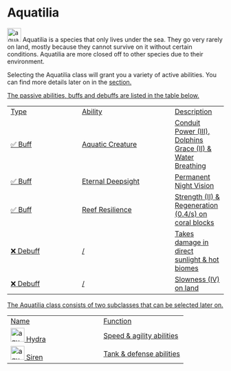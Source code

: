 # Aquatilia

<img src="item_heart_of_the_sea.png" alt="aquatilia_icon" width="32" style="inline" title="Aquatilia Icon"/> Aquatilia is a species that only lives under the sea. They go very rarely on land, mostly because they cannot survive on it without certain conditions. Aquatilia are more closed off to other species due to their environment.

<chapter title="Active Abilities">

Selecting the Aquatilia class will grant you a variety of active abilities. 
You can find more details later on in the <a href="Elements.md"/>section.

</chapter>

<chapter title="Passive Abilities">

The passive abilities, buffs and debuffs are listed in the table below.

<table>
    <tr>
        <td width="150">Type</td>
        <td width="200">Ability</td>
        <td>Description</td>
    </tr>
    <tr>
        <td>✅ Buff</td>
        <td>Aquatic Creature</td>
        <td>Conduit Power (III), Dolphins Grace (II) & Water Breathing</td>
    </tr>
    <tr>
        <td>✅ Buff</td>
        <td>Eternal Deepsight</td>
        <td>Permanent Night Vision</td>
    </tr>
    <tr>
        <td>✅ Buff</td>
        <td>Reef Resilience</td>
        <td>Strength (II) & Regeneration (0.4/s) on coral blocks</td>
    </tr>
    <tr>
        <td>❌ Debuff</td>
        <td>/</td>
        <td>Takes damage in direct sunlight & hot biomes</td>
    </tr>
    <tr>
        <td>❌ Debuff</td>
        <td>/</td>
        <td>Slowness (IV) on land</td>
    </tr>
</table>

</chapter>

<chapter title="Subclasses">

The Aquatilia class consists of two subclasses that can be selected later on.

<table>
    <tr>
        <td width="200">Name</td>
        <td>Function</td>
    </tr>
    <tr>
        <td><img src="item_heart_of_the_sea.png" alt="aquatilia_icon" width="32" style="inline" title="Aquatilia Icon"/> Hydra</td>
        <td>Speed & agility abilities</td>
    </tr>
    <tr>
        <td><img src="item_heart_of_the_sea.png" alt="aquatilia_icon" width="32" style="inline" title="Aquatilia Icon"/> Siren</td>
        <td>Tank & defense abilities</td>
    </tr>
</table>

</chapter>